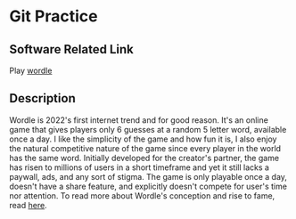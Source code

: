 # Git Practice

## Software Related Link
Play [wordle](https://www.powerlanguage.co.uk/wordle/) 

## Description
Wordle is 2022's first internet trend and for good reason. It's an online game that gives players only 6 guesses at a random 5 letter word, available once a day. I like the simplicity of the game and how fun it is, I also enjoy the natural competitive nature of the game since every player in the world has the same word. Initially developed for the creator's partner, the game has risen to millions of users in a short timeframe and yet it still lacks a paywall, ads, and any sort of stigma. The game is only playable once a day, doesn't have a share feature, and explicitly doesn't compete for user's time nor attention. To read more about Wordle's conception and rise to fame, read [here](https://www.nytimes.com/2022/01/03/technology/wordle-word-game-creator.html).
